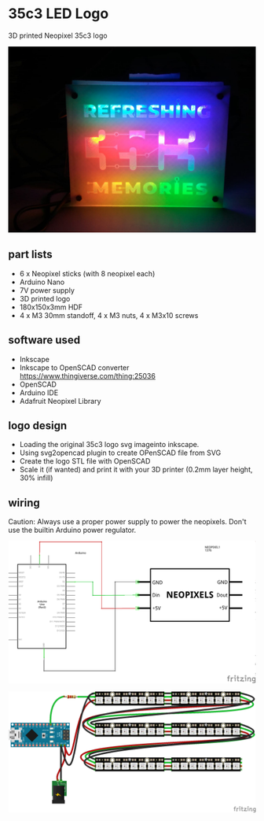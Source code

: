 # 35c3 LED Logo
3D printed Neopixel 35c3 logo 

![LED-Logo](./Images/35c3logo.jpeg)


## part lists

* 6 x Neopixel sticks (with 8 neopixel each)
* Arduino Nano
* 7V power supply
* 3D printed logo
* 180x150x3mm HDF 
* 4 x M3 30mm standoff, 4 x M3 nuts, 4 x M3x10 screws

## software used

* Inkscape 
* Inkscape to OpenSCAD converter https://www.thingiverse.com/thing:25036
* OpenSCAD
* Arduino IDE
* Adafruit Neopixel Library

## logo design

* Loading the original 35c3 logo svg imageinto inkscape.
* Using svg2opencad plugin to create OPenSCAD file from SVG
* Create the logo STL file with OpenSCAD
* Scale it (if wanted) and print it with your 3D printer (0.2mm layer height, 30% infill)

## wiring

Caution: Always use a proper power supply to power the neopixels. Don't use the builtin Arduino power regulator.

![LED-Logo_sch](./Schematics/Neopixel_schem.png)

![LED-Logo_bb](./Schematics/Neopixel_bb.png)
